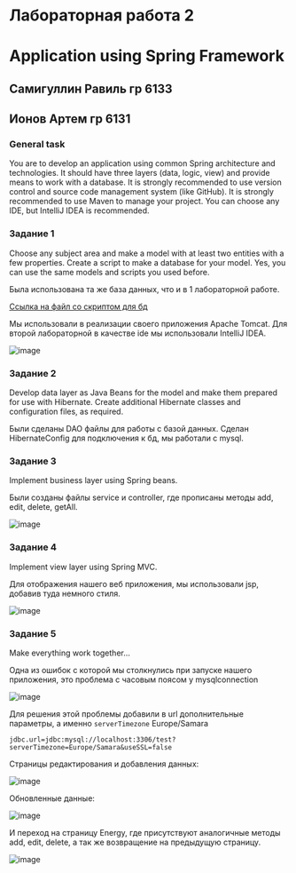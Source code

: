 # Лабораторная работа 2
# Application using Spring Framework
## Самигуллин Равиль гр 6133
## Ионов Артем гр 6131

### General task
You are to develop an application using common Spring architecture and technologies. It should have three layers (data, logic, view) and provide means to work with a database.
It is strongly recommended to use version control and source code management system (like GitHub).
It is strongly recommended to use Maven to manage your project.
You can choose any IDE, but IntelliJ IDEA is recommended.

### Задание 1
Choose any subject area and make a model with at least two entities with a few properties.
Create a script to make a database for your model.
Yes, you can use the same models and scripts you used before.

Была использована та же база данных, что и в 1 лабораторной работе.

[Ссылка на файл со скриптом для бд](https://github.com/sat4h/Java/blob/e532a6b018bf8201ff0d051dbdbdf12b01afd345/Lr1/gamesenergyskript.sql)

Мы использовали в реализации своего приложения Apache Tomcat.
Для второй лабораторной в качестве ide мы использовали IntelliJ IDEA. 

![image](https://github.com/sat4h/Java/assets/146749026/e7f05e00-03e7-44b0-9281-dc9b976a66b3)

### Задание 2
Develop data layer as Java Beans for the model and make them prepared for use with Hibernate.
Create additional Hibernate classes and configuration files, as required.

Были сделаны DAO файлы для работы с базой данных. Сделан HibernateConfig для подключения к бд, мы работали с mysql.

### Задание 3
Implement business layer using Spring beans.

Были созданы файлы service и controller, где прописаны методы add, edit, delete, getAll. 

![image](https://github.com/sat4h/Java/assets/146749026/47512118-9835-43d8-8e8e-0c7f81d3dcaf)

### Задание 4
Implement view layer using Spring MVC.

Для отображения нашего веб приложения, мы использовали jsp, добавив туда немного стиля.

![image](https://github.com/sat4h/Java/assets/146749026/bcd04f0c-b1f9-40d1-9d99-ce11c204871d)

### Задание 5
Make everything work together…

Одна из ошибок с которой мы столкнулись при запуске нашего приложения, это проблема с часовым поясом у mysqlconnection

![image](https://github.com/sat4h/Java/assets/146749026/051b3037-e6a8-4188-9933-3ff3d9e2ef67)

Для решения этой проблемы добавили в url дополнительные параметры, а именно `serverTimezone` Europe/Samara

`jdbc.url=jdbc:mysql://localhost:3306/test?serverTimezone=Europe/Samara&useSSL=false`

Страницы редактирования и добавления данных:

![image](https://github.com/sat4h/Java/assets/146749026/6babcaf6-d10d-40cc-bdd0-5786ede1b727)

Обновленные данные:

![image](https://github.com/sat4h/Java/assets/146749026/cf01007f-87db-4819-9749-7e514de642bd)

И переход на страницу Energy, где присутствуют аналогичные методы add, edit, delete, а так же возвращение на предыдущую страницу.

![image](https://github.com/sat4h/Java/assets/146749026/cb1bfa74-82b2-4193-850d-7b82931051a5)







